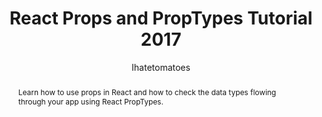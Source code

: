 ---
sections: [reactjs]
link: https://www.youtube.com/watch?v=1WEdbr_Es1g
title: "React Props and PropTypes Tutorial 2017"
author: "Ihatetomatoes"
publishedAt: 2017-05-22T00:00:00.000Z
type: [video, tutorial]
topics: [props_proptypes]
suggestedBy: [andreamangano]
createdAt: 2018-03-20T22:50:45.119Z
reference: aHR0cHM6Ly93d3cueW91dHViZS5jb20vd2F0Y2g_dj0xV0VkYnJfRXMxZw
slug: react-props-and-proptypes-tutorial-2017-by-ihatetomatoes
abstract: "Learn how to use props in React and how to check the data types flowing through your app using React PropTypes."
---